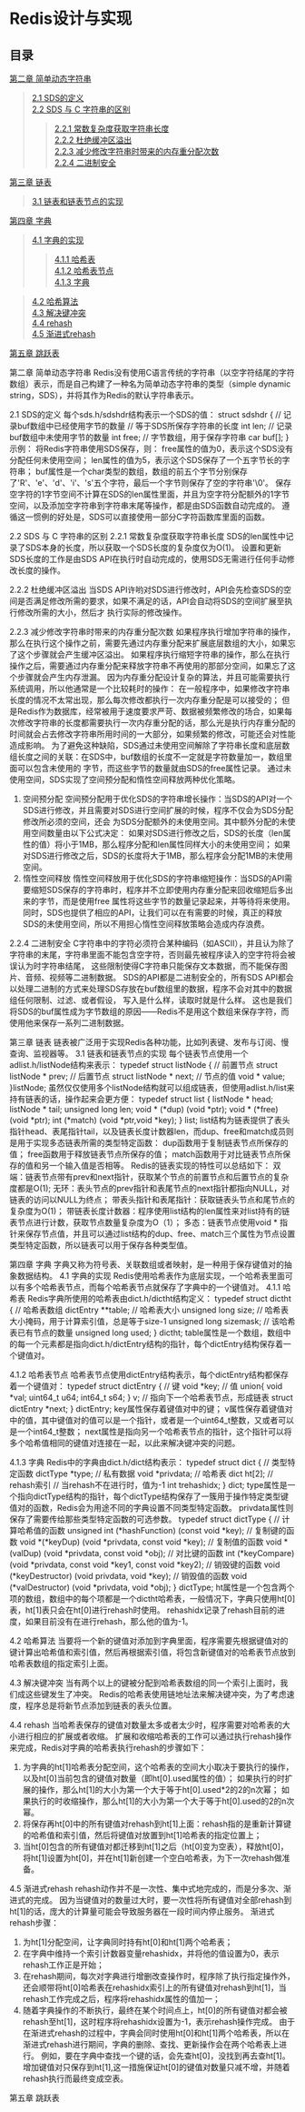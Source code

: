 Redis设计与实现
===
目录
---
[第二章 简单动态字符串](#第二章-简单动态字符串)<br>
>[2.1 SDS的定义](#2.1-SDS的定义)<br>
>[2.2 SDS 与 C 字符串的区别](#2.2-SDS-与-C-字符串的区别)<br>
>>[2.2.1 常数复杂度获取字符串长度](#2.2.1-常数复杂度获取字符串长度)<br>
>>[2.2.2 杜绝缓冲区溢出](#2.2.2-杜绝缓冲区溢出)<br>
>>[2.2.3 减少修改字符串时带来的内存重分配次数](#2.2.3-减少修改字符串时带来的内存重分配次数)<br>
>>[2.2.4 二进制安全](#2.2.4-二进制安全)<br>

[第三章 链表](#第三章-链表)<br>
>[3.1 链表和链表节点的实现](#3.1-链表和链表节点的实现)<br>

[第四章 字典](#第四章-字典)<br>
>[4.1 字典的实现](#4.1-字典的实现)<br>
>>[4.1.1 哈希表](#4.1.1-哈希表)<br>
>>[4.1.2 哈希表节点](#4.1.2-哈希表节点)<br>
>>[4.1.3 字典](#4.1.3-字典)<br>

>[4.2 哈希算法](#4.2-哈希算法)<br>
>[4.3 解决键冲突](#4.3-解决键冲突)<br>
>[4.4 rehash](#4.4-rehash)<br>
>[4.5 渐进式rehash](#4.5-渐进式rehash)<br>

[第五章 跳跃表](#第五章-跳跃表)<br>

第二章 简单动态字符串
Redis没有使用C语言传统的字符串（以空字符结尾的字符数组）表示，而是自己构建了一种名为简单动态字符串的类型（simple dynamic string，SDS），并将其作为Redis的默认字符串表示。

2.1 SDS的定义
每个sds.h/sdshdr结构表示一个SDS的值：
struct sdshdr {
    // 记录buf数组中已经使用字节的数量
    // 等于SDS所保存字符串的长度
    int len;
    // 记录buf数组中未使用字节的数量
    int free;
    // 字节数组，用于保存字符串
    car buf[];
}
示例：
将Redis字符串使用SDS保存，则：
free属性的值为0，表示这个SDS没有分配任何未使用空间；
len属性的值为5，表示这个SDS保存了一个五字节长的字符串；
buf属性是一个char类型的数组，数组的前五个字节分别保存了'R'、'e'、'd'、'i'、's'五个字符，最后一个字节则保存了空的字符串'\0'。
保存空字符的1字节空间不计算在SDS的len属性里面，并且为空字符分配额外的1字节空间，以及添加空字符串到字符串末尾等操作，都是由SDS函数自动完成的。
遵循这一惯例的好处是，SDS可以直接使用一部分C字符函数库里面的函数。

2.2 SDS 与 C 字符串的区别
2.2.1 常数复杂度获取字符串长度
SDS的len属性中记录了SDS本身的长度，所以获取一个SDS长度的复杂度仅为O(1)。
设置和更新SDS长度的工作是由SDS API在执行时自动完成的，使用SDS无需进行任何手动修改长度的操作。

2.2.2 杜绝缓冲区溢出
当SDS API许哟对SDS进行修改时，API会先检查SDS的空间是否满足修改所需的要求，如果不满足的话，API会自动将SDS的空间扩展至执行修改所需的大小，然后才
执行实际的修改操作。

2.2.3 减少修改字符串时带来的内存重分配次数
如果程序执行增加字符串的操作，那么在执行这个操作之前，需要先通过内存重分配来扩展底层数组的大小，如果忘了这个步骤就会产生缓冲区溢出。
如果程序执行缩短字符串的操作，那么在执行操作之后，需要通过内存重分配来释放字符串不再使用的那部分空间，如果忘了这个步骤就会产生内存泄漏。
因为内存重分配设计复杂的算法，并且可能需要执行系统调用，所以他通常是一个比较耗时的操作：
在一般程序中，如果修改字符串长度的情况不太常出现，那么每次修改都执行一次内存重分配是可以接受的；
但是Redis作为数据库，经常被用于速度要求严苛、数据被频繁修改的场合，如果每次修改字符串的长度都需要执行一次内存重分配的话，那么光是执行内存重分配的
时间就会占去修改字符串所用时间的一大部分，如果频繁的修改，可能还会对性能造成影响。
为了避免这种缺陷，SDS通过未使用空间解除了字符串长度和底层数组长度之间的关联：在SDS中，buf数组的长度不一定就是字符数量加一，数组里面可以包含未使用的
字节，而这些字节的数量就由SDS的free属性记录。
通过未使用空间，SDS实现了空间预分配和惰性空间释放两种优化策略。
1. 空间预分配
空间预分配用于优化SDS的字符串增长操作：当SDS的API对一个SDS进行修改，并且需要对SDS进行空间扩展的时候，程序不仅会为SDS分配修改所必须的空间，还会
为SDS分配额外的未使用空间。其中额外分配的未使用空间数量由以下公式决定：
如果对SDS进行修改之后，SDS的长度（len属性的值）将小于1MB，那么程序分配和len属性同样大小的未使用空间；
如果对SDS进行修改之后，SDS的长度将大于1MB，那么程序会分配1MB的未使用空间。
2. 惰性空间释放
惰性空间释放用于优化SDS的字符串缩短操作：当SDS的API需要缩短SDS保存的字符串时，程序并不立即使用内存重分配来回收缩短后多出来的字节，而是使用free
属性将这些字节的数量记录起来，并等待将来使用。
同时，SDS也提供了相应的API，让我们可以在有需要的时候，真正的释放SDS的未使用空间，所以不用担心惰性空间释放策略会造成内存浪费。

2.2.4 二进制安全
C字符串中的字符必须符合某种编码（如ASCII），并且认为除了字符串的末尾，字符串里面不能包含空字符，否则最先被程序读入的空字符将会被误认为时字符串结尾，
这些限制使得C字符串只能保存文本数据，而不能保存图片、音频、视频等二进制数据。
SDS的API都是二进制安全的，所有SDS API都会以处理二进制的方式来处理SDS存放在buf数组里的数据，程序不会对其中的数据组任何限制、过滤、或者假设，
写入是什么样，读取时就是什么样。
这也是我们将SDS的buf属性成为字节数组的原因——Redis不是用这个数组来保存字符，而使用他来保存一系列二进制数据。

第三章 链表
链表被广泛用于实现Redis各种功能，比如列表键、发布与订阅、慢查询、监视器等。
3.1 链表和链表节点的实现
每个链表节点使用一个adlist.h/listNode结构来表示：
typedef struct listNode {
    // 前置节点
    struct listNode * prev;
    // 后置节点
    struct listNode * next;
    // 节点的值
    void * value;
}listNode;
虽然仅仅使用多个listNode结构就可以组成链表，但使用adlist.h/list来持有链表的话，操作起来会更方便：
typedef struct list {
    listNode * head;
    listNode * tail;
    unsigned long len;
    void * (*dup) (void *ptr);
    void * (*free) (void *ptr);
    int (*match) (void *ptr,void *key);
} list;
list结构为链表提供了表头指针head、表尾指针tail，以及链表长度计数器len，而dup、free和match成员则是用于实现多态链表所需的类型特定函数：
dup函数用于复制链表节点所保存的值；
free函数用于释放链表节点所保存的值；
match函数用于对比链表节点所保存的值和另一个输入值是否相等。
Redis的链表实现的特性可以总结如下：
双端：链表节点带有prev和next指针，获取某个节点的前置节点和后置节点的复杂度都是O(1);
无环：表头节点的prev指针和表尾节点的next指针都指向NULL，对链表的访问以NULL为终点；
带表头指针和表尾指针：获取链表头节点和尾节点的复杂度为O(1)；
带链表长度计数器：程序使用list结构的len属性来对list持有的链表节点进行计数，获取节点数量复杂度为O（1）；
多态：链表节点使用void * 指针来保存节点值，并且可以通过list结构的dup、free、match三个属性为节点设置类型特定函数，所以链表可以用于保存各种类型值。

第四章 字典
字典又称为符号表、关联数组或者映射，是一种用于保存键值对的抽象数据结构。
4.1 字典的实现
Redis使用哈希表作为底层实现，一个哈希表里面可以有多个哈希表节点，而每个哈希表节点就保存了字典中的一个键值对。
4.1.1 哈希表
Redis字典所使用的哈希表由dict.h/dictht结构定义：
typedef struct dictht {
    // 哈希表数组
    dictEntry **table;
    // 哈希表大小
    unsigned long size;
    // 哈希表大小掩码，用于计算索引值，总是等于size-1
    unsigned long sizemask;
    // 该哈希表已有节点的数量
    unsigned long used;
} dictht;
table属性是一个数组，数组中的每一个元素都是指向dict.h/dictEntry结构的指针，每个dictEntry结构保存着一个键值对。

4.1.2 哈希表节点
哈希表节点使用dictEntry结构表示，每个dictEntry结构都保存着一个键值对：
typedef struct dictEntry {
    // 键
    void *key;
    // 值
    union{
        void *val;
        uint64_t u64;
        int64_t s64;
    } v;
    // 指向下一个哈希表节点，形成链表
    struct dictEntry *next;
} dictEntry;
key属性保存着键值对中的键；
v属性保存着键值对中的值，其中键值对的值可以是一个指针，或者是一个uint64_t整数，又或者可以是一个int64_t整数；
next属性是指向另一个哈希表节点的指针，这个指针可以将多个哈希值相同的键值对连接在一起，以此来解决键冲突的问题。

4.1.3 字典
Redis中的字典由dict.h/dict结构表示：
typedef struct dict {
    // 类型特定函数
    dictType *type;
    // 私有数据
    void *privdata;
    // 哈希表
    dict ht[2];
    // rehash索引
    // 当rehash不在进行时，值为-1
    int trehashidx;
} dict;
type属性是一个指向dictType结构的指针，每个dictType结构保存了一簇用于操作特定类型键值对的函数，Redis会为用途不同的字典设置不同类型特定函数。
privdata属性则保存了需要传给那些类型特定函数的可选参数。
typedef struct dictType {
    // 计算哈希值的函数
    unsigned int (*hashFunction) (const void *key);
    // 复制键的函数
    void *(*keyDup) (void *privdata, const void *key);
    // 复制值的函数
    void *(valDup) (void *privdata, const void *obj);
    // 对比键的函数
    int (*keyCompare) (void *privdata, const void *key1, const void *key2);
    // 销毁键的函数
    void (*keyDestructor) (void privdata, void *key);
    // 销毁值的函数
    void (*valDestructor) (void *privdata, void *obj);
} dictType;
ht属性是一个包含两个项的数组，数组中的每个项都是一个dictht哈希表，一般情况下，字典只使用ht[0]表，ht[1]表只会在ht[0]进行rehash时使用。
rehashidx记录了rehash目前的进度，如果目前没有在进行rehash，那么他的值为-1。

4.2 哈希算法
当要将一个新的键值对添加到字典里面，程序需要先根据键值对的键计算出哈希值和索引值，然后再根据索引值，将包含新键值对的哈希表节点放到哈希表数组的指定索引上面。

4.3 解决键冲突
当有两个以上的键被分配到哈希表数组的同一个索引上面时，我们成这些键发生了冲突。
Redis的哈希表使用链地址法来解决键冲突，为了考虑速度，程序总是将新节点添加到链表的表头位置。

4.4 rehash
当哈希表保存的键值对数量太多或者太少时，程序需要对哈希表的大小进行相应的扩展或者收缩。
扩展和收缩哈希表的工作可以通过执行rehash操作来完成，Redis对字典的哈希表执行rehash的步骤如下：
1. 为字典的ht[1]哈希表分配空间，这个哈希表的空间大小取决于要执行的操作，以及ht[0]当前包含的键值对数量（即ht[0].used属性的值）；
    如果执行的时扩展的操作，那么ht[1]的大小为第一个大于等于ht[0].used*2的2的n次幂；
    如果执行的时收缩操作，那么ht[1]的大小为第一个大于等于ht[0].used的2的n次幂。
2. 将保存再ht[0]中的所有键值对rehash到ht[1]上面：rehash指的是重新计算键的哈希值和索引值，然后将键值对放置到ht[1]哈希表的指定位置上；
3. 当ht[0]包含的所有键值对都迁移到ht[1]之后（ht[0]变为空表），释放ht[0]，将ht[1]设置为ht[0]，并在ht[1]新创建一个空白哈希表，为下一次rehash做准备。

4.5 渐进式rehash
rehash动作并不是一次性、集中式地完成的，而是分多次、渐进式的完成。
因为当键值对的数量过大时，要一次性将所有键值对全部rehash到ht[1]的话，庞大的计算量可能会导致服务器在一段时间内停止服务。
渐进式rehash步骤：
1. 为ht[1]分配空间，让字典同时持有ht[0]和ht[1]两个哈希表；
2. 在字典中维持一个索引计数器变量rehashidx，并将他的值设置为0，表示rehash工作正是开始；
3. 在rehash期间，每次对字典进行增删改查操作时，程序除了执行指定操作外，还会顺带将ht[0]哈希表在rehashidx索引上的所有键值对rehash到ht[1]，当
rehash工作完成之后，程序将rehashidx属性的值加一；
4. 随着字典操作的不断执行，最终在某个时间点上，ht[0]的所有键值对都会被rehash至ht[1]，这时程序将rehashidx设置为-1，表示rehash操作完成。
由于在渐进式rehash的过程中，字典会同时使用ht[0]和ht[1]两个哈希表，所以在渐进式rehash进行期间，字典的删除、查找、更新操作会在两个哈希表上进行。
例如，要在字典中查找一个键的话，会先查ht[0]，没找到再去查ht[1]。
增加键值对只保存到ht[1],这一措施保证ht[0]的键值对数量只减不增，并随着rehash执行而最终变成空表。

第五章 跳跃表

